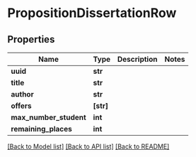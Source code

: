 # PropositionDissertationRow

## Properties
Name | Type | Description | Notes
------------ | ------------- | ------------- | -------------
**uuid** | **str** |  | 
**title** | **str** |  | 
**author** | **str** |  | 
**offers** | **[str]** |  | 
**max_number_student** | **int** |  | 
**remaining_places** | **int** |  | 

[[Back to Model list]](../README.md#documentation-for-models) [[Back to API list]](../README.md#documentation-for-api-endpoints) [[Back to README]](../README.md)


